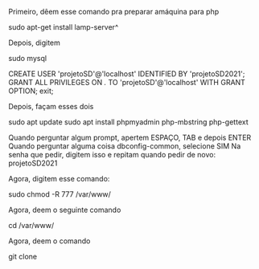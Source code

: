 Primeiro, dêem esse comando pra preparar amáquina para php

sudo apt-get install lamp-server^

Depois, digitem

sudo mysql

CREATE USER 'projetoSD'@'localhost' IDENTIFIED BY 'projetoSD2021';
GRANT ALL PRIVILEGES ON *.* TO 'projetoSD'@'localhost' WITH GRANT OPTION;
exit;

Depois, façam esses dois

sudo apt update
sudo apt install phpmyadmin php-mbstring php-gettext

Quando perguntar algum prompt, apertem ESPAÇO, TAB e depois ENTER
Quando perguntar alguma coisa dbconfig-common, selecione SIM
Na senha que pedir, digitem isso e repitam quando pedir de novo: projetoSD2021

Agora, digitem esse comando:

sudo chmod -R 777 /var/www/

Agora, deem o seguinte comando

cd /var/www/

Agora, deem o comando

git clone
